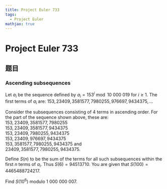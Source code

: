 ```yaml
---
title: Project Euler 733
tags: 
  - Project Euler
mathjax: true
---
```

<escape><!-- more --></escape>

# Project Euler 733

## 题目

### Ascending subsequences

Let $a_i$ be the sequence defined by $a_i=153^i \bmod 10\ 000\ 019$ for $i \ge 1$. The first terms of $a_i$ are: $153, 23409, 3581577, 7980255, 976697, 9434375, \dots$

Consider the subsequences consisting of $4$ terms in ascending order. For the part of the sequence shown above, these are:<br>$153, 23409, 3581577, 7980255$<br>$153, 23409, 3581577, 9434375$<br>$153, 23409, 7980255, 9434375$<br>$153, 23409, 976697, 9434375$<br>$153, 3581577, 7980255, 9434375$ and<br>$23409, 3581577, 7980255, 9434375$.

Define $S(n)$ to be the sum of the terms for all such subsequences within the first $n$ terms of $a_i$. Thus $S(6)=94513710$. You are given that $S(100)=4465488724217$.

Find $S(10^6)$ modulo $1\ 000\ 000\ 007$.